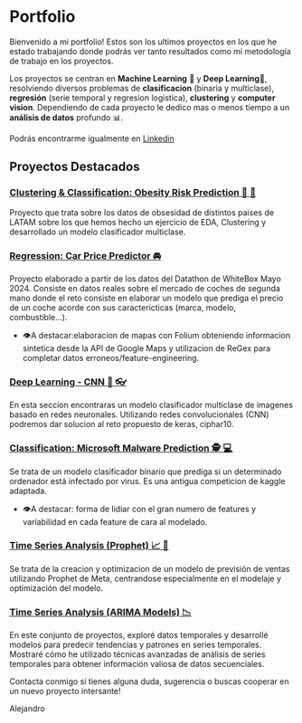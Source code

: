 # Portfolio

Bienvenido a mi portfolio! Estos son los ultimos proyectos en los que he estado trabajando donde podrás ver tanto resultados como mi metodología de trabajo en los proyectos.

Los proyectos se centran en **Machine Learning** :robot: y **Deep Learning**:brain:, resolviendo diversos problemas de **clasificacion** (binaria y multiclase), **regresión** (serie temporal y regresion logistica), **clustering** y **computer vision**. Dependiendo de cada proyecto le dedico mas o menos tiempo a un **análisis de datos** profundo 📊.

Podrás encontrarme igualmente en [Linkedin](https://www.linkedin.com/in/alejandro-sanchez-silvestre/)


## Proyectos Destacados


### [Clustering & Classification: Obesity Risk Prediction :pizza: :pancakes:](Clustering_Classification_Obesity_Risk_prediction/)
Proyecto que trata sobre los datos de obsesidad de distintos paises de LATAM sobre los que hemos hecho un ejercicio de EDA, Clustering y desarrollado un modelo clasificador multiclase.

### [Regression: Car Price Predictor :oncoming_automobile:](car_price_prediction_WhiteBox_Datathon/)
Proyecto elaborado a partir de los datos del Datathon de WhiteBox Mayo 2024. Consiste en datos reales sobre el mercado de coches de segunda mano donde el reto consiste en elaborar un modelo que prediga el precio de un coche acorde con sus caractericticas (marca, modelo, combustible...). 

- :eye:A destacar:elaboracion de mapas con Folium obteniendo informacion sintetica desde la API de Google Maps y utilizacion de ReGex para completar datos erroneos/feature-engineering.

### [Deep Learning - CNN :brain: :eyeglasses:](deep_learning/)
En esta seccion encontraras un modelo clasificador multiclase de imagenes basado en redes neuronales. Utilizando redes convolucionales (CNN) podremos dar solucion al reto propuesto de keras, ciphar10. 

### [Classification: Microsoft Malware Prediction :detective: :computer:](machine_learning_classification/)
Se trata de un modelo clasificador binario que prediga si un determinado ordenador está infectado por virus. Es una antigua competicion de kaggle adaptada.
- :eye:A destacar: forma de lidiar con el gran numero de features y variabilidad en cada feature de cara al modelado.

### [Time Series Analysis (Prophet) :chart_with_upwards_trend: :convenience_store:](time_series_prophet_store/)
Se trata de la creacion y optimizacion de un modelo de previsión de ventas utilizando Prophet de Meta, centrandose especialmente en el modelaje y optimización del modelo.

### [Time Series Analysis (ARIMA Models) 📉](time_series/)
En este conjunto de proyectos, exploré datos temporales y desarrollé modelos para predecir tendencias y patrones en series temporales. Mostraré cómo he utilizado técnicas avanzadas de análisis de series temporales para obtener información valiosa de datos secuenciales.

Contacta conmigo si tienes alguna duda, sugerencia o buscas cooperar en un nuevo proyecto intersante!

Alejandro
